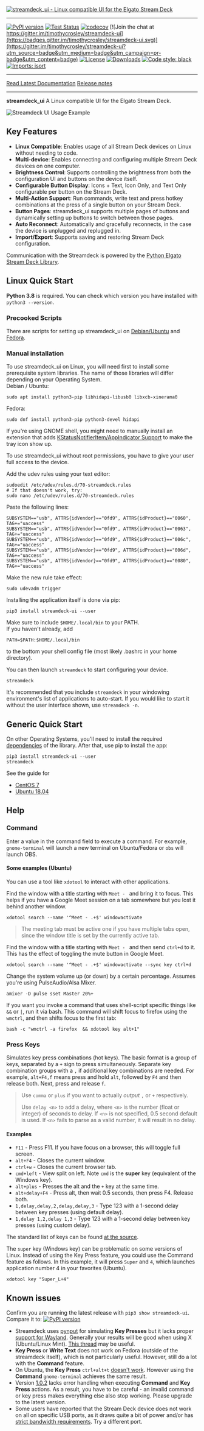[![streamdeck_ui - Linux compatible UI for the Elgato Stream Deck](art/logo_large.png)](https://timothycrosley.github.io/streamdeck-ui/)
_________________

[![PyPI version](https://badge.fury.io/py/streamdeck-ui.svg)](http://badge.fury.io/py/streamdeck-ui)
[![Test Status](https://github.com/timothycrosley/streamdeck-ui/workflows/Test/badge.svg?branch=master)](https://github.com/timothycrosley/streamdeck-ui/actions?query=workflow%3ATest)
[![codecov](https://codecov.io/gh/timothycrosley/streamdeck-ui/branch/master/graph/badge.svg)](https://codecov.io/gh/timothycrosley/streamdeck-ui)
[![Join the chat at https://gitter.im/timothycrosley/streamdeck-ui](https://badges.gitter.im/timothycrosley/streamdeck-ui.svg)](https://gitter.im/timothycrosley/streamdeck-ui?utm_source=badge&utm_medium=badge&utm_campaign=pr-badge&utm_content=badge)
[![License](https://img.shields.io/github/license/mashape/apistatus.svg)](https://pypi.python.org/pypi/streamdeck-ui/)
[![Downloads](https://pepy.tech/badge/streamdeck-ui)](https://pepy.tech/project/streamdeck-ui)
[![Code style: black](https://img.shields.io/badge/code%20style-black-000000.svg)](https://github.com/psf/black)
[![Imports: isort](https://img.shields.io/badge/%20imports-isort-%231674b1?style=flat&labelColor=ef8336)](https://timothycrosley.github.io/isort/)
 
_________________

[Read Latest Documentation](https://timothycrosley.github.io/streamdeck-ui/) 
[Release notes](CHANGELOG.md) 
_________________

**streamdeck_ui** A Linux compatible UI for the Elgato Stream Deck.

![Streamdeck UI Usage Example](art/example.gif)

## Key Features

* **Linux Compatible**: Enables usage of all Stream Deck devices on Linux without needing to code.
* **Multi-device**: Enables connecting and configuring multiple Stream Deck devices on one computer.
* **Brightness Control**: Supports controlling the brightness from both the configuration UI and buttons on the device itself.
* **Configurable Button Display**: Icons + Text, Icon Only, and Text Only configurable per button on the Stream Deck.
* **Multi-Action Support**: Run commands, write text and press hotkey combinations at the press of a single button on your Stream Deck.
* **Button Pages**: streamdeck_ui supports multiple pages of buttons and dynamically setting up buttons to switch between those pages.
* **Auto Reconnect**: Automatically and gracefully reconnects, in the case the device is unplugged and replugged in.
* **Import/Export**: Supports saving and restoring Stream Deck configuration.

Communication with the Streamdeck is powered by the [Python Elgato Stream Deck Library](https://github.com/abcminiuser/python-elgato-streamdeck#python-elgato-stream-deck-library).

## Linux Quick Start
**Python 3.8** is required. You can check which version you have installed with `python3 --version`.
### Precooked Scripts
There are scripts for setting up streamdeck_ui on [Debian/Ubuntu](scripts/ubuntu_install.sh) and [Fedora](scripts/fedora_install.sh).
### Manual installation
To use streamdeck_ui on Linux, you will need first to install some prerequisite system libraries.
The name of those libraries will differ depending on your Operating System.  
Debian / Ubuntu:
``` console
sudo apt install python3-pip libhidapi-libusb0 libxcb-xinerama0
```
Fedora:
``` console
sudo dnf install python3-pip python3-devel hidapi
```
If you're using GNOME shell, you might need to manually install an extension that adds [KStatusNotifierItem/AppIndicator Support](https://extensions.gnome.org/extension/615/appindicator-support/) to make the tray icon show up.

To use streamdeck_ui without root permissions, you have to give your user full access to the device.

Add the udev rules using your text editor:
``` console
sudoedit /etc/udev/rules.d/70-streamdeck.rules
# If that doesn't work, try:
sudo nano /etc/udev/rules.d/70-streamdeck.rules
```
Paste the following lines:
``` console
SUBSYSTEM=="usb", ATTRS{idVendor}=="0fd9", ATTRS{idProduct}=="0060", TAG+="uaccess"
SUBSYSTEM=="usb", ATTRS{idVendor}=="0fd9", ATTRS{idProduct}=="0063", TAG+="uaccess"
SUBSYSTEM=="usb", ATTRS{idVendor}=="0fd9", ATTRS{idProduct}=="006c", TAG+="uaccess"
SUBSYSTEM=="usb", ATTRS{idVendor}=="0fd9", ATTRS{idProduct}=="006d", TAG+="uaccess"
SUBSYSTEM=="usb", ATTRS{idVendor}=="0fd9", ATTRS{idProduct}=="0080", TAG+="uaccess"
```
Make the new rule take effect:
``` console
sudo udevadm trigger
```

Installing the application itself is done via pip:
``` console
pip3 install streamdeck-ui --user
```
Make sure to include `$HOME/.local/bin` to your PATH.  
If you haven't already, add
``` console
PATH=$PATH:$HOME/.local/bin
```
to the bottom your shell config file (most likely .bashrc in your home directory).

You can then launch `streamdeck` to start configuring your device.

``` console
streamdeck
```

It's recommended that you include `streamdeck` in your windowing environment's list of applications to auto-start. If you would like to start it without the user interface shown, use `streamdeck -n`.

## Generic Quick Start

On other Operating Systems, you'll need to install the required [dependencies](https://github.com/abcminiuser/python-elgato-streamdeck#package-dependencies) of the library.
After that, use pip to install the app:

``` console
pip3 install streamdeck-ui --user
streamdeck
```

See the guide for
* [CentOS 7](docs/centos.md)
* [Ubuntu 18.04](docs/ubuntu1804.md)

## Help
### Command
Enter a value in the command field to execute a command. For example, `gnome-terminal` will launch a new terminal on Ubuntu/Fedora or `obs` will launch OBS.

#### Some examples (Ubuntu)
You can use a tool like `xdotool` to interact with other applications.

Find the window with a title starting with `Meet - ` and bring it to focus. This helps if you have a Google Meet session on a tab somewhere but you lost it behind another window. 
``` console
xdotool search --name '^Meet - .+$' windowactivate 
```
> The meeting tab must be active one if you have multiple tabs open, since the window title is set by the currently active tab.

Find the window with a title starting with `Meet - ` and then send `ctrl+d` to it. This has the effect of toggling the mute button in Google Meet.
``` console
xdotool search --name '^Meet - .+$' windowactivate --sync key ctrl+d
```

Change the system volume up (or down) by a certain percentage. Assumes you're using PulseAudio/Alsa Mixer.
``` console
amixer -D pulse sset Master 20%+
```
If you want you invoke a command that uses shell-script specific things like `&&` or `|`, run it via bash. This command will shift focus to firefox using the `wmctrl`, and then shifts focus to the first tab: 

``` console
bash -c "wmctrl -a firefox  && xdotool key alt+1"
```

### Press Keys
Simulates key press combinations (hot keys). The basic format is a group of keys, separated by a `+` sign to press simultaneously. Separate key combination groups with a `,` if additional key combinations are needed. For example, `alt+F4,f` means press and hold `alt`, followed by `F4` and then release both. Next, press and release `f`. 

> Use `comma` or `plus` if you want to actually *output* `,` or `+` respectively.
> 
> Use `delay <n>` to add a delay, where `<n>` is the number (float or integer) of seconds to delay. If `<n>` is not specified, 0.5 second default is used. If `<n>` fails to parse as a valid number, it will result in no delay.
> 

#### Examples
- `F11` - Press F11. If you have focus on a browser, this will toggle full screen.
- `alt+F4` - Closes the current window.
- `ctrl+w` - Closes the current browser tab.
- `cmd+left` - View split on left. Note `cmd` is the **super** key (equivalent of the Windows key).
- `alt+plus` - Presses the alt and the `+` key at the same time.
- `alt+delay+F4` - Press alt, then wait 0.5 seconds, then press F4. Release both.
- `1,delay,delay,2,delay,delay,3` - Type 123 with a 1-second delay between key presses (using default delay).
- `1,delay 1,2,delay 1,3` - Type 123 with a 1-second delay between key presses (using custom delay).


The standard list of keys can be found [at the source](https://pynput.readthedocs.io/en/latest/_modules/pynput/keyboard/_base.html#Key).

The `super` key (Windows key) can be problematic on some versions of Linux. Instead of using the Key Press feature, you could use the Command feature as follows. In this example, it will press `Super` and `4`, which launches application number 4 in your favorites (Ubuntu).
```
xdotool key "Super_L+4"
```


## Known issues
Confirm you are running the latest release with `pip3 show streamdeck-ui`. Compare it to: [![PyPI version](https://badge.fury.io/py/streamdeck-ui.svg)](http://badge.fury.io/py/streamdeck-ui)

- Streamdeck uses [pynput](https://github.com/moses-palmer/pynput) for simulating **Key Presses** but it lacks proper [support for Wayland](https://github.com/moses-palmer/pynput/issues/189). Generally your results will be good when using X (Ubuntu/Linux Mint). [This thread](https://github.com/timothycrosley/streamdeck-ui/issues/47) may be useful.
- **Key Press** or **Write Text** does not work on Fedora (outside of the streamdeck itself), which is not particularly useful. However, still do a lot with the **Command** feature.
- On Ubuntu, the **Key Press** `ctrl+alt+t` [doesn't work](https://github.com/moses-palmer/pynput/issues/333
). However using the **Command** `gnome-terminal` achieves the same result.
- Version [1.0.2](https://pypi.org/project/streamdeck-ui/) lacks error handling when executing **Command** and **Key Press** actions. As a result, you have to be careful - an invalid command or key press makes everything else also stop working.  Please upgrade to the latest version.
- Some users have reported that the Stream Deck device does not work on all on specific USB ports, as it draws quite a bit of power and/or has [strict bandwidth requirements](https://github.com/timothycrosley/streamdeck-ui/issues/69#issuecomment-715887397). Try a different port.
